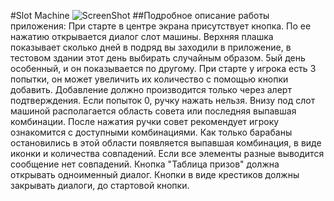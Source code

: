 #Slot Machine
![ScreenShot](https://raw.github.com/vylgin/SlotMachine/master/Screenshot/GameWindowScreenshot.png)
##Подробное описание работы приложения:
При старте в центре экрана присутствует кнопка. По ее нажатию открывается диалог слот машины. Верхняя плашка показывает сколько дней в подряд вы заходили в приложение, в тестовом здании этот день выбирать случайным образом. 5ый день особенный, и он показывается по другому. При старте у игрока есть 3 попытки, он может увеличить их количество с помощью кнопки добавить. Добавление должно производится только через алерт подтверждения. Если попыток 0, ручку нажать нельзя. Внизу под слот машиной располагается область совета или последняя выпавшая комбинации. После нажатия ручки совет рекомендует игроку ознакомится с доступными комбинациями. Как только барабаны остановились в этой области появляется выпавшая комбинация, в виде иконки и количества совпадений. Если все элементы разные выводится сообщение нет совпадений. Кнопка "Таблица призов" должна открывать одноименный диалог. Кнопки в виде крестиков должны закрывать диалоги, до стартовой кнопки.

